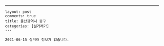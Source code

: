 ---
    layout: post
    comments: true
    title: 울산광역시 중구
    categories: [실거래가]
    ---

    2021-06-15 실거래 정보가 없습니다.

    